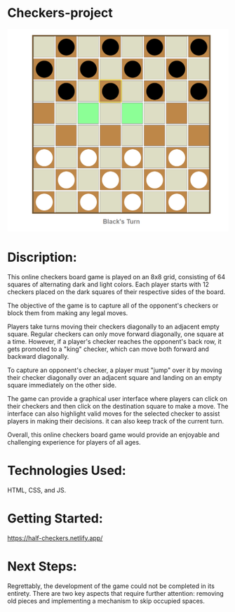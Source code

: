 # Checkers-project
![Checkers game](actual-game.png)

# Discription:
This online checkers board game is played on an 8x8 grid, consisting of 64 squares of alternating dark and light colors. Each player starts with 12 checkers placed on the dark squares of their respective sides of the board.


The objective of the game is to capture all of the opponent's checkers or block them from making any legal moves.

Players take turns moving their checkers diagonally to an adjacent empty square. Regular checkers can only move forward diagonally, one square at a time. However, if a player's checker reaches the opponent's back row, it gets promoted to a "king" checker, which can move both forward and backward diagonally.

To capture an opponent's checker, a player must "jump" over it by moving their checker diagonally over an adjacent square and landing on an empty square immediately on the other side.

 The game can provide a graphical user interface where players can click on their checkers and then click on the destination square to make a move. The interface can also highlight valid moves for the selected checker to assist players in making their decisions. it can also keep track of the current turn.

 Overall, this online checkers board game would provide an enjoyable and challenging experience for players of all ages.

# Technologies Used:
 HTML, CSS, and JS.

# Getting Started:
 https://half-checkers.netlify.app/

# Next Steps:
Regrettably, the development of the game could not be completed in its entirety. There are two key aspects that require further attention: removing old pieces and implementing a mechanism to skip occupied spaces.

